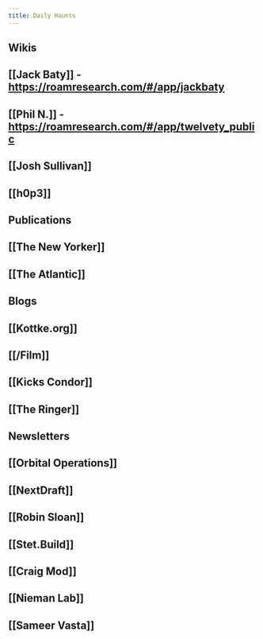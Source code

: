 ```yaml
---
title: Daily Haunts
---
```


## Wikis

## [[Jack Baty]] - https://roamresearch.com/#/app/jackbaty

## [[Phil N.]] - https://roamresearch.com/#/app/twelvety_public

## [[Josh Sullivan]]

## [[h0p3]]

## Publications

## [[The New Yorker]]

## [[The Atlantic]]

## Blogs

## [[Kottke.org]]

## [[/Film]]

## [[Kicks Condor]]

## [[The Ringer]]

## Newsletters

## [[Orbital Operations]]

## [[NextDraft]]

## [[Robin Sloan]]

## [[Stet.Build]]

## [[Craig Mod]]

## [[Nieman Lab]]

## [[Sameer Vasta]]

